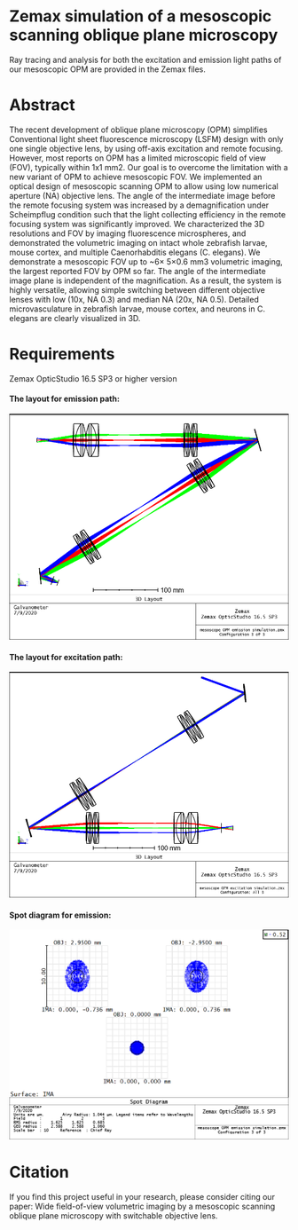 # Zemax simulation of a mesoscopic scanning oblique plane microscopy
Ray tracing and analysis for both the excitation and emission light paths of our mesoscopic OPM are provided in the Zemax files. 

# Abstract
The recent development of oblique plane microscopy (OPM) simplifies Conventional light sheet fluorescence microscopy (LSFM) design with only one single objective lens, by using off-axis excitation and remote focusing.  However, most reports on OPM  has a limited microscopic field of view (FOV), typically within 1x1 mm2. Our goal is to overcome the limitation with a new variant of OPM to achieve mesoscopic FOV.  We implemented an optical design of mesoscopic scanning OPM to allow using low numerical aperture (NA) objective lens. The angle of the intermediate image before the remote focusing system was increased by a demagnification under Scheimpflug condition such that the light collecting efficiency in the remote focusing system was significantly improved.  We characterized the 3D resolutions and FOV by imaging fluorescence microspheres, and demonstrated the volumetric imaging on intact whole zebrafish larvae, mouse cortex, and multiple Caenorhabditis elegans (C. elegans).  We demonstrate a mesoscopic FOV up to ~6× 5×0.6 mm3 volumetric imaging, the largest reported FOV by OPM so far.  The angle of the intermediate image plane is independent of the magnification. As a result, the system is highly versatile, allowing simple switching between different objective lenses with low (10x, NA 0.3) and median NA (20x, NA 0.5).  Detailed microvasculature in zebrafish larvae, mouse cortex, and neurons in C. elegans are clearly visualized in 3D. 

# Requirements
Zemax OpticStudio 16.5 SP3 or higher version

#### The layout for emission path:

![  ]( https://github.com/yibiophotonics/Zemax-simulation-of-a-mesoscopic-scanning-oblique-plane-microscopy/blob/master/Fig_emission.png)

#### The layout for excitation path: 

![  ]( https://github.com/yibiophotonics/Zemax-simulation-of-a-mesoscopic-scanning-oblique-plane-microscopy/blob/master/Fig_excitation.png)

#### Spot diagram for emission:

![  ]( https://github.com/yibiophotonics/Zemax-simulation-of-a-mesoscopic-scanning-oblique-plane-microscopy/blob/master/Fig_spot_diagram.png)


# Citation
If you find this project useful in your research, please consider citing our paper: Wide field-of-view volumetric imaging by a mesoscopic scanning oblique plane microscopy with switchable objective lens. 
